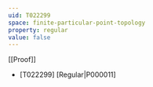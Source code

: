```yaml
---
uid: T022299
space: finite-particular-point-topology
property: regular
value: false
---
```

[[Proof]]

* [T022299] [Regular|P000011]

